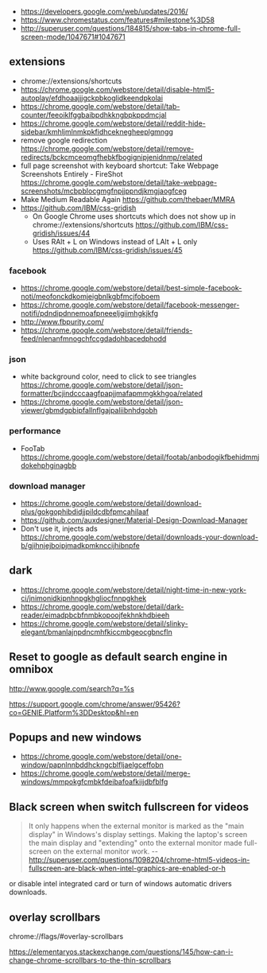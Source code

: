 - https://developers.google.com/web/updates/2016/
- https://www.chromestatus.com/features#milestone%3D58
- http://superuser.com/questions/184815/show-tabs-in-chrome-full-screen-mode/1047671#1047671

## extensions

- chrome://extensions/shortcuts
- https://chrome.google.com/webstore/detail/disable-html5-autoplay/efdhoaajjjgckpbkoglidkeendpkolai
- https://chrome.google.com/webstore/detail/tab-counter/feeoiklfggbaibpdhkkngbpkppdmcjal
- https://chrome.google.com/webstore/detail/reddit-hide-sidebar/kmhljmlnmkpkfidhceknegheeplgmngg
- remove google redirection https://chrome.google.com/webstore/detail/remove-redirects/bckcmceomgfhebkfbogignipjenidnmp/related
- full page screenshot with keyboard shortcut: Take Webpage Screenshots Entirely - FireShot https://chrome.google.com/webstore/detail/take-webpage-screenshots/mcbpblocgmgfnpjjppndjkmgjaogfceg
- Make Medium Readable Again https://github.com/thebaer/MMRA
- https://github.com/IBM/css-gridish
  - On Google Chrome uses shortcuts which does not show up in chrome://extensions/shortcuts https://github.com/IBM/css-gridish/issues/44
  - Uses RAlt + L on Windows instead of LAlt + L only https://github.com/IBM/css-gridish/issues/45

### facebook

- https://chrome.google.com/webstore/detail/best-simple-facebook-noti/meofonckdkomjeigbnlkgbfmcjfoboem
- https://chrome.google.com/webstore/detail/facebook-messenger-notifi/pdndipdnnemoafpneeeljgiimhgkjkfg
- http://www.fbpurity.com/
- https://chrome.google.com/webstore/detail/friends-feed/nlenanfmnogchfccgdadohbacedphodd

### json

- white background color, need to click to see triangles https://chrome.google.com/webstore/detail/json-formatter/bcjindcccaagfpapjjmafapmmgkkhgoa/related
- https://chrome.google.com/webstore/detail/json-viewer/gbmdgpbipfallnflgajpaliibnhdgobh

### performance

- FooTab https://chrome.google.com/webstore/detail/footab/anbodogikfbehidmmjdokehphginagbb

### download manager

- https://chrome.google.com/webstore/detail/download-plus/gokgophibdidjjpildcdbfpmcahilaaf
- https://github.com/auxdesigner/Material-Design-Download-Manager
- Don't use it, injects ads https://chrome.google.com/webstore/detail/downloads-your-download-b/gjihnjejboipjmadkpmknccijhibnpfe

## dark

- https://chrome.google.com/webstore/detail/night-time-in-new-york-ci/jnimonidkipnhnpgkhgliocfnnpgkhek
- https://chrome.google.com/webstore/detail/dark-reader/eimadpbcbfnmbkopoojfekhnkhdbieeh
- https://chrome.google.com/webstore/detail/slinky-elegant/bmanlajnpdncmhfkiccmbgeocgbncfln

## Reset to google as default search engine in omnibox

http://www.google.com/search?q=%s

https://support.google.com/chrome/answer/95426?co=GENIE.Platform%3DDesktop&hl=en

## Popups and new windows

- https://chrome.google.com/webstore/detail/one-window/papnlnnbddhckngcblfljaelgceffobn
- https://chrome.google.com/webstore/detail/merge-windows/mmpokgfcmbkfdeibafoafkiijdbfblfg

## Black screen when switch fullscreen for videos

> It only happens when the external monitor is marked as the "main display" in Windows's display settings. Making the laptop's screen the main display and "extending" onto the external monitor made full-screen on the external monitor work.
> -- http://superuser.com/questions/1098204/chrome-html5-videos-in-fullscreen-are-black-when-intel-graphics-are-enabled-or-h

or disable intel integrated card or turn of windows automatic drivers downloads.

## overlay scrollbars

chrome://flags/#overlay-scrollbars

https://elementaryos.stackexchange.com/questions/145/how-can-i-change-chrome-scrollbars-to-the-thin-scrollbars